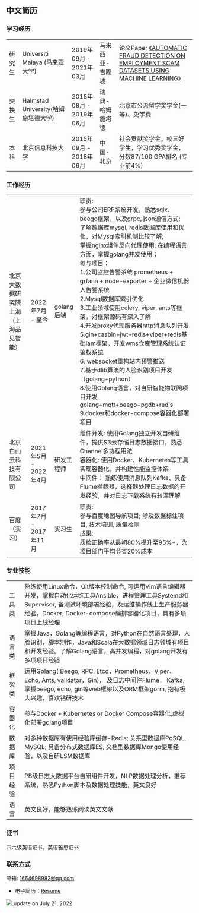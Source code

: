 ## 中文简历

### 学习经历

| | |  |  |  | 
| --- | --- | --- | --- | --- | 
| 研究生  | Universiti Malaya (马来亚大学)| 2019年09月 - 2021年03月 | 马来西亚-吉隆坡 |  论文Paper [《AUTOMATIC FRAUD DETECTION ON EMPLOYMENT SCAM DATASETS USING MACHINE LEARNING》](https://github.com/LIU-HONGYANG/MasterPaper) |
| 交换生 | Halmstad University(哈姆施塔德大学) | 2018年08月 - 2019年06月 | 瑞典-哈姆施塔德 | 北京市公派留学奖学金(一等)、免学费 | 
| 本科 | 北京信息科技大学 | 2015年09月 - 2018年06月 |  中国-北京| 社会贡献奖学金，校三好学生，学习优秀奖学金，分数87/100 GPA排名 (专业前4%) |


### 工作经历

| | | | | 
| --- | --- | --- | --- | 
| 北京大数据研究院上海（上海品见智能） |  2022年7月 - 至今 | golang后端 |  职责: <br> 参与公司ERP系统开发，熟悉sqlx、beego框架，以及grpc, json通信方式; <br> 了解数据库mysql, redis数据库使用和优化，对Mysql索引机制比较了解; <br>  掌握nginx组件反向代理使用; 在编程语言方面，掌握golang并发使用；<br> 参与项目：<br>  1.公司监控告警系统 prometheus + grfana + node-exporter + 企业微信机器人告警系统  <br>  2.Mysql数据库索引优化 <br>  3.工业领域使用celery, viper, ants等框架，对框架源码有深入了解 <br>  4.开发proxy代理服务器http消息队列开发 <br> 5.gin+casbin+jwt+redis+viper+redis基础iam框架，开发wms仓库管理系统认证鉴权系统 <br> 6. websocket重构站内预警推送 <br> 7.基于dlib算法的人脸识别项目开发（golang+python） <br>  8.使用Golang语言，对自研智能物联网项目开发golang+mqtt+beego+pgdb+redis <br> 9.docker和docker-compose容器化部署项目| 
| 北京白山云科技有限公司 | 2021年5月 - 2022年4月  |  研发工程师  | 组件开发: 使用Golang独立开发自研组件，提供S3云存储日志数据接口，熟悉Channel多协程用法 <br> 容器化: 使用Docker、Kubernetes等工具实现容器化，并构建性能监控体系 <br> 中间件： 熟练使用消息队列Kafka、具备Flume拦截器，选择器处理日志数据的开发经验，并对日志下载系统有较深理解 | 
百度（实习） |  2017年7月 - 2017年11月  | 实习生 | 职责: <br> 参与百度地图导航项目; 涉及数据标注项目, 技术培训, 质量检测 <br> 成果: <br> 质检正确率从最初80%提升至95%+，为项目部门平均节省20%成本 | 


### 专业技能

| | | 
| --- | --- | 
| 工具类 | 熟练使用Linux命令，Git版本控制命令, 可运用Vim语言编辑器开发，掌握自动化运维工具Ansible，进程管理工具Systemd和Supervisor, 备测试环境部署经验，及运维操作线上生产服务器经验，Docker, Docker-compose编排容器化项目，具有多项项目上线经理 | 
| 语言类 |  掌握Java，Golang等编程语言，对Python在自然语言处理，人脸识别，脚本制作，Java和Scala在大数据领域日志领域有项目和开发经验。了解Golang语言，高并发编程，对golang开发有多项项目经验 | 
| 框架类 | 运用Golang( Beego, RPC, Etcd，Prometheus，Viper，Echo, Ants, validator，Gin)， 及日志中间件Flume， Kafka, 掌握beego, echo, gin等web框架以及ORM框架gorm, 抱有极大兴趣，喜欢钻研技术 | 
| 容器化 | 参与Docker + Kubernetes or Docker Compose容器化,虚拟化部署golang项目 | 
| 数据库 | 对多种数据库有使用经验库缓存-Redis; 关系型数据库PgSQL, MySQL; 具备分布式数据库ES, 文档型数据库Mongo使用经验，以及自研LSM数据库 |
| 项目经验 | PB级日志大数据平台自研组件开发，NLP数据处理分析，推荐系统，熟悉Python脚本及数据处理技能，英文良好 |
| 语言 | 英文良好，能够熟练阅读英文文献 |

### 证书

四六级英语证书，英语雅思证书

### 联系方式

邮箱: 1664698982@qq.com


- 电子简历：[Resume](https://liu-hongyang.github.io/Resume/) 



 <p>
  <a href="https://profile-summary-for-github.com/user/liu-hongyang" target="_blank" >
    <img src="https://tva1.sinaimg.cn/large/e6c9d24egy1h4ez1qb7iij215f0u0gpn.jpg" />
  </a>
  <a> update on July 21, 2022</a>
</p>
